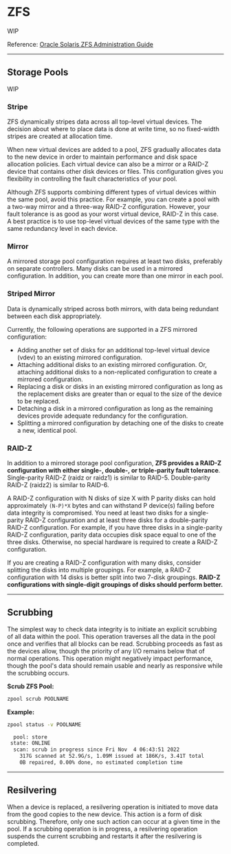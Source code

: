 # ZFS
WIP

Reference: [Oracle Solaris ZFS Administration Guide](https://docs.oracle.com/cd/E19253-01/819-5461/index.html)

---
## Storage Pools
WIP

### Stripe

ZFS dynamically stripes data across all top-level virtual devices. The decision about where to place data is done at write time, so no fixed-width stripes are created at allocation time.

When new virtual devices are added to a pool, ZFS gradually allocates data to the new device in order to maintain performance and disk space allocation policies. Each virtual device can also be a mirror or a RAID-Z device that contains other disk devices or files. This configuration gives you flexibility in controlling the fault characteristics of your pool. 

Although ZFS supports combining different types of virtual devices within the same pool, avoid this practice. For example, you can create a pool with a two-way mirror and a three-way RAID-Z configuration. However, your fault tolerance is as good as your worst virtual device, RAID-Z in this case. A best practice is to use top-level virtual devices of the same type with the same redundancy level in each device.

### Mirror

A mirrored storage pool configuration requires at least two disks, preferably on separate controllers. Many disks can be used in a mirrored configuration. In addition, you can create more than one mirror in each pool. 

### Striped Mirror

Data is dynamically striped across both mirrors, with data being redundant between each disk appropriately.

Currently, the following operations are supported in a ZFS mirrored configuration:
- Adding another set of disks for an additional top-level virtual device (vdev) to an existing mirrored configuration.
- Attaching additional disks to an existing mirrored configuration. Or, attaching additional disks to a non-replicated configuration to create a mirrored configuration.
- Replacing a disk or disks in an existing mirrored configuration as long as the replacement disks are greater than or equal to the size of the device to be replaced.
- Detaching a disk in a mirrored configuration as long as the remaining devices provide adequate redundancy for the configuration.
- Splitting a mirrored configuration by detaching one of the disks to create a new, identical pool.

### RAID-Z

In addition to a mirrored storage pool configuration, **ZFS provides a RAID-Z configuration with either single-, double-, or triple-parity fault tolerance**. Single-parity RAID-Z (raidz or raidz1) is similar to RAID-5. Double-parity RAID-Z (raidz2) is similar to RAID-6.

A RAID-Z configuration with N disks of size X with P parity disks can hold approximately `(N-P)*X` bytes and can withstand P device(s) failing before data integrity is compromised. You need at least two disks for a single-parity RAID-Z configuration and at least three disks for a double-parity RAID-Z configuration. For example, if you have three disks in a single-parity RAID-Z configuration, parity data occupies disk space equal to one of the three disks. Otherwise, no special hardware is required to create a RAID-Z configuration.

If you are creating a RAID-Z configuration with many disks, consider splitting the disks into multiple groupings. For example, a RAID-Z configuration with 14 disks is better split into two 7-disk groupings. **RAID-Z configurations with single-digit groupings of disks should perform better.**

---
## Scrubbing

The simplest way to check data integrity is to initiate an explicit scrubbing of all data within the pool. This operation traverses all the data in the pool once and verifies that all blocks can be read. Scrubbing proceeds as fast as the devices allow, though the priority of any I/O remains below that of normal operations. This operation might negatively impact performance, though the pool's data should remain usable and nearly as responsive while the scrubbing occurs.

**Scrub ZFS Pool:**
```bash
zpool scrub POOLNAME
```

**Example:**
```bash
zpool status -v POOLNAME

  pool: store
 state: ONLINE
  scan: scrub in progress since Fri Nov  4 06:43:51 2022
	317G scanned at 52.9G/s, 1.09M issued at 186K/s, 3.41T total
	0B repaired, 0.00% done, no estimated completion time
```

---
## Resilvering

When a device is replaced, a resilvering operation is initiated to move data from the good copies to the new device. This action is a form of disk scrubbing. Therefore, only one such action can occur at a given time in the pool. If a scrubbing operation is in progress, a resilvering operation suspends the current scrubbing and restarts it after the resilvering is completed.
